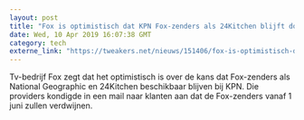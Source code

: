 ```yaml
---
layout: post
title: "Fox is optimistisch dat KPN Fox-zenders als 24Kitchen blijft doorgeven"
date: Wed, 10 Apr 2019 16:07:38 GMT
category: tech
externe_link: "https://tweakers.net/nieuws/151406/fox-is-optimistisch-dat-kpn-fox-zenders-als-24kitchen-blijft-doorgeven.html"
---
```


Tv-bedrijf Fox zegt dat het optimistisch is over de kans dat Fox-zenders als National Geographic en 24Kitchen beschikbaar blijven bij KPN. Die providers kondigde in een mail naar klanten aan dat de Fox-zenders vanaf 1 juni zullen verdwijnen.<img src="http://feeds.feedburner.com/~r/tweakers/mixed/~4/VOItZEngYCY" height="1" width="1" alt=""/>
